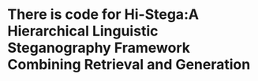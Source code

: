 # There is code for Hi-Stega:A Hierarchical Linguistic Steganography Framework Combining Retrieval and Generation

